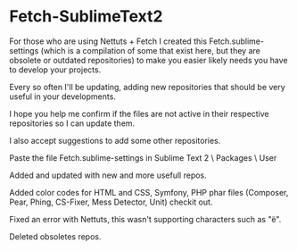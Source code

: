 Fetch-SublimeText2
==================

For those who are using Nettuts + Fetch I created this Fetch.sublime-settings (which is a compilation of some that exist here, but they are obsolete or outdated repositories) to make you easier likely needs you have to develop your projects.

Every so often I'll be updating, adding new repositories that should be very useful in your developments.

I hope you help me confirm if the files are not active in their respective repositories so I can update them.

I also accept suggestions to add some other repositories.

Paste the file Fetch.sublime-settings in Sublime Text 2 \ Packages \ User

Added and updated with new and more usefull repos.

Added color codes for HTML and CSS, Symfony, PHP phar files (Composer, Pear, Phing, CS-Fixer, Mess Detector, Unit) checkit out.

Fixed an error with Nettuts, this wasn't supporting characters such as "ë".

Deleted obsoletes repos.


